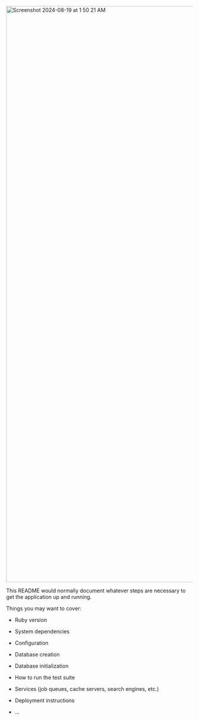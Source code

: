 <img width="1553" alt="Screenshot 2024-08-19 at 1 50 21 AM" src="https://github.com/user-attachments/assets/297f753b-456c-4389-843a-89d2550e44d9">


This README would normally document whatever steps are necessary to get the
application up and running.

Things you may want to cover:

* Ruby version

* System dependencies

* Configuration

* Database creation

* Database initialization

* How to run the test suite

* Services (job queues, cache servers, search engines, etc.)

* Deployment instructions

* ...
